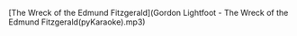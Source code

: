 [The Wreck of the Edmund Fitzgerald](Gordon Lightfoot - The Wreck of the Edmund Fitzgerald(pyKaraoke).mp3)
